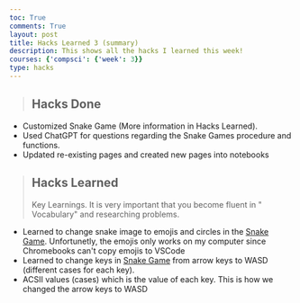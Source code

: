 ```yaml
---
toc: True
comments: True
layout: post
title: Hacks Learned 3 (summary)
description: This shows all the hacks I learned this week!
courses: {'compsci': {'week': 3}}
type: hacks
---
```


> ## Hacks Done
- Customized Snake Game (More information in Hacks Learned).
- Used ChatGPT for questions regarding the Snake Games procedure and functions.
- Updated re-existing pages and created new pages into notebooks

> ## Hacks Learned
> Key Learnings.  It is very important that you become fluent in " Vocabulary" and researching problems.

- Learned to change snake image to emojis and circles in the [Snake Game](http://localhost:4200/student//2023/08/31/Snake_Game.html). Unfortunetly, the emojis only works on my computer since Chromebooks can't copy emojis to VSCode
- Learned to change keys in [Snake Game](http://localhost:4200/student//2023/08/31/Snake_Game.html) from arrow keys to WASD (different cases for each key).
- ACSII values (cases) which is the value of each key. This is how we changed the arrow keys to WASD